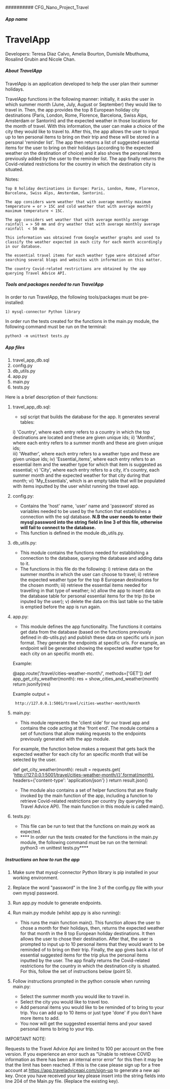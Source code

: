 ########## CFG_Nano_Project_Travel

##### App name

# TravelApp

Developers:  Teresa Diaz Calvo, Amelia Bourton, Dumisile Mbuthuma, Rosalind Grubin and Nicole Chan.

##### About TravelApp

TravelApp is an application developed to help the user plan their summer holidays.

TravelApp functions in the following manner: initially, it asks the user in which summer month (June, July, August or September) they would like to travel in. Then, the app provides the top 8 European holiday city destinations (Paris, London, Rome, Florence, Barcelona, Swiss Alps, Amsterdam or Santorini) and the expected weather in those locations for the month of travel. With this information, the user can make a choice of the city they would like to travel to. After this, the app allows the user to input up to ten personal items to bring on their trip and these will be stored in a personal 'reminder list'. The app then returns a list of suggested essential items for the user to bring on their holidays (according to the expected weather on the destination of choice) and it also shows the personal items previously added by the user to the reminder list. The app finally returns the Covid-related restrictions for the country in which the destination city is situated.

Notes:

	Top 8 holiday destinations in Europe: Paris, London, Rome, Florence, Barcelona, Swiss Alps, Amsterdam, Santorini.
	
	The app considers warm weather that with average monthly maximum temperature = or > 15C and cold weather that with average monthly maximum temperature < 15C.
	
	The app considers wet weather that with average monthly average rainfall = > 50 mm and dry weather that with average monthly average rainfall  < 50 mm.
	
	This information was obtained from Google weather graphs and used to classify the weather expected in each city for each month accordingly in our database.
	
	The essential travel items for each weather type were obtained after searching several blogs and websites with information on this matter.
	
	The country Covid-related restrictions are obtained by the app querying Travel Advice API.


##### Tools and packages needed to run TravelApp

In order to run TravelApp, the following tools/packages must be pre-installed:

	1) mysql-connector Python library

In order run the tests created for the functions in the main.py module, the following command must be run on the terminal:

	python3 -m unittest tests.py


##### App files

1) travel_app_db.sql
2) config.py
3) db_utils.py
4) app.py
5) main.py
6) tests.py

Here is a brief description of their functions:


1) travel_app_db.sql:

	- sql script that builds the database for the app. It generates several tables: 
	
	i) 'Country', where each entry refers to a country in which the top destinations are located and these are given unique ids;
	ii) 'Months', where each entry refers to a summer month and these are given unique ids; 	
	iii) 'Weather', where each entry refers to a weather type and these are given unique ids; 
	iv) 'Essential_items', where each entry refers to an essential item and the weather type for which that item is suggested as essential;
	v) 'City', where each entry refers to a city, it's country, each summer month and the expected weather for that city during that month;
	vi) 'My_Essentials', which is an empty table that will be populated with items inputted by the user whilst running the travel app.

2) config.py:

	- Contains the 'host' name, 'user' name and 'password' stored as variables needed to be used by the function that establishes a connection with the sql database. 
	****N.B the user needs to enter their mysql password into the string field in line 3 of this file, otherwise will fail to connect to the database.****
	- This function is defined in the module db_utils.py.

3) db_utils.py:

	- This module contains the functions needed for establishing a connection to the database, querying the database and adding data to it. 
	- The functions in this file do the following: 
	i) retrieve data on the summer months in which the user can choose to travel; 
	ii) retrieve the expected weather type for the top 8 European destinations for the chosen month; 
	iii) retrieve the essential items needed for travelling in that type of weather;
	iv) allow the app to insert data on the database table for personal essential items for the trip (to be inputed by the user); 
	v) delete the data on this last table so the table is emptied before the app is run again. 

4) app.py:

	- This module defines the app functionality. The functions it contains get data from the database (based on the functions previously defined in db-utils.py) and publish these data on specific urls in json format. They generate the endpoints at specific urls. For example, an endpoint will be generated showing the expected weather type for each city on an specific month etc. 
	
	Example:
	
	@app.route('/travel/cities-weather-month/<month>', methods=['GET'])
	def app_get_city_weather(month):
	    res = show_cities_and_weather(month)
    	    return jsonify(res)
	    
	 Example output = 
	    
	    http://127.0.0.1:5001/travel/cities-weather-month/month

5) main.py:

	- This module represents the 'client side' for our travel app and contains the code acting at the 'front end'. The module contains a set of functions that allow making requests to the endpoints previously generated with the app module. 
	
	For example, the function below makes a request that gets back the expected weather for each city for an specific month that will be selected by the user.

	def get_city_weather(month):
    		result = requests.get(
        			'http://127.0.0.1:5001/travel/cities-weather-month/{}'.format(month),
        			headers={'content-type': 'application/json'}
   		 )
   		 return result.json()
		 
	- The module also contains a set of helper functions that are finally invoked by the main function of the app, including a function to retrieve Covid-related restrictions per country (by querying the Travel Advice API). The main function in this module is called main().

6) tests.py:

	- This file can be run to test that the functions on main.py work as expected.
	- **** In order run the tests created for the functions in the main.py module, the following command must be run on the terminal:
	python3 -m unittest tests.py****


##### Instructions on how to run the app

1) Make sure that mysql-connector Python library is pip installed in your working environment.
2) Replace the word "password" in the line 3 of the config.py file with your own mysql password.
3) Run app.py module to generate endpoints.
4) Run main.py module (whilst app.py is also running):

	- This runs the main function main(). This function allows the user to chose a month for their holidays, then, returns the expected weather for that month in the 8 top European holiday destinations. It then allows the user to chose their destination. After that, the user is prompted to input up to 10 personal items that they would want to be reminded of to bring on their trip. Finally, the app gives back a list of essential suggested items for the trip plus the personal items inputted by the user. The app finally returns the Covid-related restrictions for the country in which the destination city is situated. For this, follow the set of instructions below (point 5).
	
5) Follow instructions prompted in the python console when running main.py:
	- Select the summer month you would like to travel in.
	- Select the city you would like to travel too.
	- Add personal items you would like to be reminded of to bring to your trip. You can add up to 10 items or just type 'done' if you don't have more items to add.
	- You now will get the suggested essential items and your saved personal items to bring to your trip.

IMPORTANT NOTE:

Requests to the Travel Advice Api are limited to 100 per account on the free version. If you experience an error such as "Unable to retrieve COVID information as there has been an internal error error" for this then it may be that the limit has been reached. If this is the case please sign up for a free account at https://app.traveladviceapi.com/sign-up to generate a new api key. Once you have received your key please insert into the string fields into line 204 of the Main.py file. (Replace the existing key).
